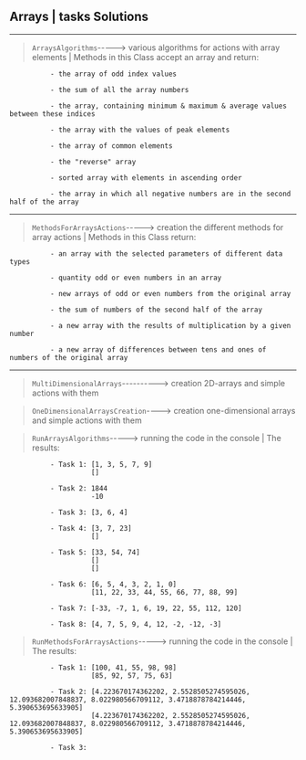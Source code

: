 ## Arrays | tasks Solutions ##
***
> `ArraysAlgorithms`-----> various algorithms for actions with array elements | Methods in this Class accept an array and return:

              - the array of odd index values
       
              - the sum of all the array numbers
       
              - the array, containing minimum & maximum & average values between these indices
       
              - the array with the values of peak elements
       
              - the array of common elements
       
              - the "reverse" array
       
              - sorted array with elements in ascending order
       
              - the array in which all negative numbers are in the second half of the array
              
***
> `MethodsForArraysActions`-----> creation the different methods for array actions | Methods in this Class return:   
   
              - an array with the selected parameters of different data types
    
              - quantity odd or even numbers in an array
    
              - new arrays of odd or even numbers from the original array

              - the sum of numbers of the second half of the array
       
              - a new array with the results of multiplication by a given number
       
              - a new array of differences between tens and ones of numbers of the original array
***

> `MultiDimensionalArrays`----------> creation 2D-arrays and simple actions with them

> `OneDimensionalArraysCreation`----> creation one-dimensional arrays and simple actions with them

> `RunArraysAlgorithms`-----> running the code in the console | The results:

              - Task 1: [1, 3, 5, 7, 9]
                        []
                 
              - Task 2: 1844
                        -10
                 
              - Task 3: [3, 6, 4]
       
              - Task 4: [3, 7, 23]
                        []
                 
              - Task 5: [33, 54, 74]
                        []
                        []
                 
              - Task 6: [6, 5, 4, 3, 2, 1, 0]
                        [11, 22, 33, 44, 55, 66, 77, 88, 99]
                 
              - Task 7: [-33, -7, 1, 6, 19, 22, 55, 112, 120]
       
              - Task 8: [4, 7, 5, 9, 4, 12, -2, -12, -3]
                         
> `RunMethodsForArraysActions`-----> running the code in the console | The results:

              - Task 1: [100, 41, 55, 98, 98]
                        [85, 92, 57, 75, 63]
                 
              - Task 2: [4.223670174362202, 2.5528505274595026, 12.093682007848837, 8.022980566709112, 3.4718878784214446, 5.390653695633905]
                        [4.223670174362202, 2.5528505274595026, 12.093682007848837, 8.022980566709112, 3.4718878784214446, 5.390653695633905]
                        
              - Task 3:  
                        
